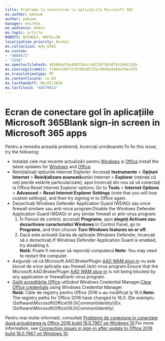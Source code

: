 ```yaml
---
title: Probleme la conectarea la aplicațiile Microsoft 365
ms.author: pebaum
author: pebaum
manager: mnirkhe
ms.audience: Admin
ms.topic: article
ROBOTS: NOINDEX, NOFOLLOW
localization_priority: Normal
ms.collection: Adm_O365
ms.custom:
- "9000571"
- "2556"
ms.openlocfilehash: 4658b4df8a48072b4cc9d72bf503d7911bb5126b
ms.sourcegitcommit: f28dafa0f727870038f72bc904da926daf4ec07b
ms.translationtype: MT
ms.contentlocale: ro-RO
ms.lasthandoff: 06/05/2020
ms.locfileid: "44579913"
---
```

# <a name="blank-sign-in-screen-in-microsoft-365-apps"></a><span data-ttu-id="dac01-102">Ecran de conectare gol în aplicațiile Microsoft 365</span><span class="sxs-lookup"><span data-stu-id="dac01-102">Blank sign-in screen in Microsoft 365 apps</span></span>

<span data-ttu-id="dac01-103">Pentru a remedia această problemă, încercați următoarele:</span><span class="sxs-lookup"><span data-stu-id="dac01-103">To fix this issue, try the following:</span></span>
- <span data-ttu-id="dac01-104">Instalați cele mai recente actualizări pentru [Windows](https://support.microsoft.com/help/4027667/windows-10-update) și [Office](https://support.office.com/article/update-office-and-your-computer-with-microsoft-update-2ab296f3-7f03-43a2-8e50-46de917611c5).</span><span class="sxs-lookup"><span data-stu-id="dac01-104">Install the latest updates for [Windows](https://support.microsoft.com/help/4027667/windows-10-update) and [Office](https://support.office.com/article/update-office-and-your-computer-with-microsoft-update-2ab296f3-7f03-43a2-8e50-46de917611c5).</span></span>
- <span data-ttu-id="dac01-105">Reinițializați opțiunile Internet Explorer: Accesați **Instrumente**  >  **Opțiuni Internet**  >  **Reinițializare avansată**setări Internet  >  **Explorer** (rețineți că veți pierde setările particularizate), apoi încercați din nou să vă conectați la Office.</span><span class="sxs-lookup"><span data-stu-id="dac01-105">Reset Internet Explorer options: Go to **Tools** > **Internet Options** > **Advanced** > **Reset Internet Explorer Settings** (note that you will lose custom settings), and then try signing in to Office again.</span></span>
- <span data-ttu-id="dac01-106">Dezactivați Windows Defender Application Guard (WDAG) sau orice firewall similare sau anti-virus program:</span><span class="sxs-lookup"><span data-stu-id="dac01-106">Disable the Windows Defender Application Guard (WDAG) or any similar firewall or anti-virus program:</span></span>
    1. <span data-ttu-id="dac01-107">În Panoul de control, accesați **Programe**, apoi **alegeți Activare sau dezactivare caracteristici Windows**.</span><span class="sxs-lookup"><span data-stu-id="dac01-107">In Control Panel, go to **Programs**, and then choose **Turn Windows features on or off**.</span></span>
    2. <span data-ttu-id="dac01-108">Dacă este activată Garda de aplicație Windows Defender, încercați să o dezactivați.</span><span class="sxs-lookup"><span data-stu-id="dac01-108">If Windows Defender Application Guard is enabled, try disabling it.</span></span><br/>
    <span data-ttu-id="dac01-109">**Notã:** Poate fi necesar să reporniți computerul.</span><span class="sxs-lookup"><span data-stu-id="dac01-109">**Note:** You may need to restart the computer.</span></span>
- <span data-ttu-id="dac01-110">Asigurați-vă că Microsoft.AAD.BrokerPlugin [AAD WAM plug-in](https://docs.microsoft.com/office365/troubleshoot/administration/connection-issue-when-sign-in-office-2016#symptom-1) nu este blocat de orice aplicație sau firewall /anti-virus program.</span><span class="sxs-lookup"><span data-stu-id="dac01-110">Ensure that the Microsoft.AAD.BrokerPlugin [AAD WAM plug-in](https://docs.microsoft.com/office365/troubleshoot/administration/connection-issue-when-sign-in-office-2016#symptom-1) is not being blocked by any application or firewall/anti-virus program.</span></span>
- <span data-ttu-id="dac01-111">[Goliți acreditările Office](https://docs.microsoft.com/office/troubleshoot/error-messages/another-account-already-signed-in#step-3-clear-cached-credentials-on-the-computer) utilizând Windows Credential Manager.</span><span class="sxs-lookup"><span data-stu-id="dac01-111">[Clear Office credentials](https://docs.microsoft.com/office/troubleshoot/error-messages/another-account-already-signed-in#step-3-clear-cached-credentials-on-the-computer) using Windows Credential Manager.</span></span><br/>
    <span data-ttu-id="dac01-112">**Notã:** Căile de registry pentru Office 2016 s-au modificat la 16.0.</span><span class="sxs-lookup"><span data-stu-id="dac01-112">**Note:** The registry paths for Office 2016 have changed to 16.0.</span></span> <span data-ttu-id="dac01-113">(De exemplu: \Software\Microsoft\Office\16.0\Common\Identity\)</span><span class="sxs-lookup"><span data-stu-id="dac01-113">(Ex: \Software\Microsoft\Office\16.0\Common\Identity\)</span></span>

<span data-ttu-id="dac01-114">Pentru mai multe informații, consultați [Probleme de conexiune în conectare după actualizarea la Office 2016 build 16.0.7967 pe Windows 10](https://docs.microsoft.com/office365/troubleshoot/administration/connection-issue-when-sign-in-office-2016).</span><span class="sxs-lookup"><span data-stu-id="dac01-114">For more information, see [Connection issues in sign-in after update to Office 2016 build 16.0.7967 on Windows 10](https://docs.microsoft.com/office365/troubleshoot/administration/connection-issue-when-sign-in-office-2016).</span></span>
